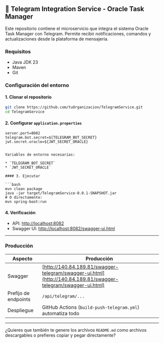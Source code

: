 ## 🤖 Telegram Integration Service - Oracle Task Manager

Este repositorio contiene el microservicio que integra el sistema Oracle Task Manager con Telegram. Permite recibir notificaciones, comandos y actualizaciones desde la plataforma de mensajería.

### Requisitos

* Java JDK 23
* Maven
* Git

### Configuración del entorno

#### 1. Clonar el repositorio

```bash
git clone https://github.com/tuOrganizacion/TelegramService.git
cd TelegramService
```

#### 2. Configurar `application.properties`

```properties
server.port=8082
telegram.bot.secret=${TELEGRAM_BOT_SECRET}
jwt.secret.oracle=${JWT_SECRET_ORACLE}


Variables de entorno necesarias:

* `TELEGRAM_BOT_SECRET`
* `JWT_SECRET_ORACLE`

#### 3. Ejecutar

```bash
mvn clean package
java -jar target/TelegramService-0.0.1-SNAPSHOT.jar
# O directamente:
mvn spring-boot:run
```

#### 4. Verificación

* API: [http://localhost:8082](http://localhost:8082)
* Swagger UI: [http://localhost:8082/swagger-ui.html](http://localhost:8082/swagger-ui.html)

---

### Producción

| Aspecto              | Producción                                                                                                     |
| -------------------- | -------------------------------------------------------------------------------------------------------------- |
| Swagger              | [http://140.84.189.81/swagger-telegram/swagger-ui.html](http://140.84.189.81/swagger-telegram/swagger-ui.html) |
| Prefijo de endpoints | `/api/telegram/...`                                                                                            |
| Despliegue           | GitHub Actions (`build-push-telegram.yml`) automatiza todo                                                     |

---

¿Quieres que también te genere los archivos `README.md` como archivos descargables o prefieres copiar y pegar directamente?
